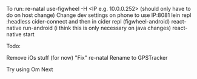 To run:
re-natal use-figwheel -H <IP e.g. 10.0.0.252> (should only have to do on host change)
Change dev settings on phone to use IP:8081
lein repl :headless
cider-connect and then in cider repl (figwheel-android)
react-native run-android (i think this is only necessary on java changes)
react-native start

Todo:

Remove iOs stuff (for now)
"Fix" re-natal
Rename to GPSTracker

Try using Om Next

